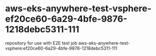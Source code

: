 # aws-eks-anywhere-test-vsphere-ef20ce60-6a29-4bfe-9876-1218debc5311-111
repository for use with E2E test job aws-eks-anywhere-test-vsphere:ef20ce60-6a29-4bfe-9876-1218debc5311-111
